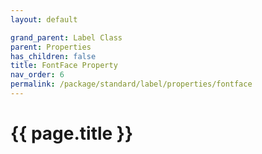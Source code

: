 ```yaml
---
layout: default

grand_parent: Label Class
parent: Properties
has_children: false
title: FontFace Property
nav_order: 6
permalink: /package/standard/label/properties/fontface
---
```

# {{ page.title }}
